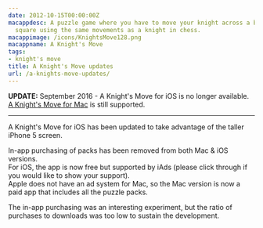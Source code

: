 ```yaml
---
date: 2012-10-15T00:00:00Z
macappdesc: A puzzle game where you have to move your knight across a board to a target
  square using the same movements as a knight in chess.
macappimage: /icons/KnightsMove128.png
macappname: A Knight's Move
tags:
- knight's move
title: A Knight's Move updates
url: /a-knights-move-updates/
---
```


**UPDATE:** September 2016 - A Knight's Move for iOS is no longer available.<br>
[A Knight's Move for Mac][1] is still supported.

---

A Knight's Move for iOS has been updated to take advantage of the taller iPhone
5 screen.

In-app purchasing of packs has been removed from both Mac & iOS versions.\
For iOS, the app is now free but supported by iAds (please click through if you would
like to show your support).\
Apple does not have an ad system for Mac, so the Mac version is now a paid app
that includes all the puzzle packs.

The in-app purchasing was an interesting experiment, but the ratio of purchases
to downloads was too low to sustain the development.

[1]: /knightsmove/
